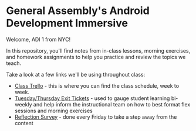 # General Assembly's Android Development Immersive

Welcome, ADI 1 from NYC!  

In this repository, you'll find notes from in-class lessons, morning exercises, and homework assignments to help you practice and review the topics we teach.

Take a look at a few links we'll be using throughout class:

- [Class Trello](https://trello.com/b/5i1LaVTy/adi-1-nyc) - this is where you can find the class schedule, week to week.
- [Tuesday/Thursday Exit Tickets](http://goo.gl/forms/LuPZuy7jD0) - used to gauge student learning bi-weekly and help inform the instructional team on how to best format flex sessions and morning exercises
- [Reflection Survey](http://goo.gl/forms/BqC4iulHzn) - done every Friday to take a step away from the content
